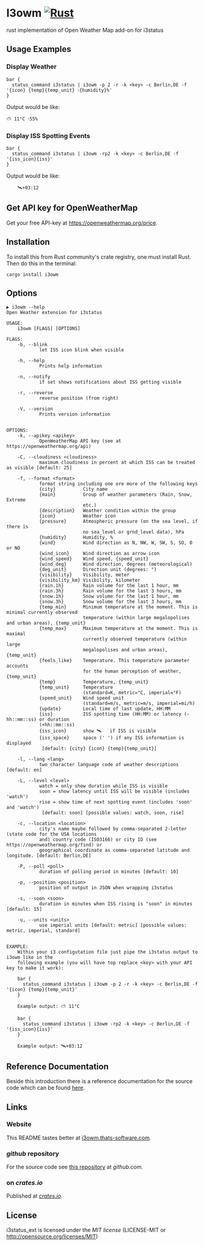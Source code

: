 # I3owm [![Rust](https://github.com/fightling/i3owm/actions/workflows/rust.yml/badge.svg)](https://github.com/fightling/i3owm/actions/workflows/rust.yml)

rust implementation of Open Weather Map add-on for i3status

## Usage Examples

### Display Weather

```
bar {
  status_command i3status | i3owm -p 2 -r -k <key> -c Berlin,DE -f '{icon} {temp}{temp_unit} 💧{humidity}%'
}
```

Output would be like:

```
⛅ 11°C 💧55%
```

### Display ISS Spotting Events

```
bar {
  status_command i3status | i3owm -rp2 -k <key> -c Berlin,DE -f '{iss_icon}{iss}'
}

```

Output would be like:

```
    🛰+03:12
```

## Get API key for OpenWeatherMap

Get your free API-key at https://openweathermap.org/price.

## Installation

To install this from Rust community's crate registry, one must install Rust. Then do this in the terminal:

```
cargo install i3owm
```

## Options

```
▶ i3owm --help
Open Weather extension for i3status

USAGE:
    i3owm [FLAGS] [OPTIONS]

FLAGS:
    -b, --blink
            let ISS icon blink when visible

    -h, --help
            Prints help information

    -n, --notify
            if set shows notifications about ISS getting visible

    -r, --reverse
            reverse position (from right)

    -V, --version
            Prints version information


OPTIONS:
    -k, --apikey <apikey>
            OpenWeatherMap API key (see at https://openweathermap.org/api)

    -C, --cloudiness <cloudiness>
            maximum cloudiness in percent at which ISS can be treated as visible [default: 25]

    -f, --format <format>
            format string including one ore more of the following keys
            {city}          City name
            {main}          Group of weather parameters (Rain, Snow, Extreme
                            etc.)
            {description}   Weather condition within the group
            {icon}          Weather icon
            {pressure}      Atmospheric pressure (on the sea level, if there is
                            no sea_level or grnd_level data), hPa
            {humidity}      Humidity, %
            {wind}          Wind direction as N, NW, W, SW, S, SO, O or NO
            {wind_icon}     Wind direction as arrow icon
            {wind_speed}    Wind speed, {speed_unit}
            {wind_deg}      Wind direction, degrees (meteorological)
            {deg_unit}      Direction unit (degrees: °)
            {visibility}    Visibility, meter
            {visibility_km} Visibility, kilometer
            {rain.1h}       Rain volume for the last 1 hour, mm
            {rain.3h}       Rain volume for the last 3 hours, mm
            {snow.1h}       Snow volume for the last 1 hour, mm
            {snow.3h}       Snow volume for the last 3 hours, mm
            {temp_min}      Minimum temperature at the moment. This is minimal currently observed
                            temperature (within large megalopolises and urban areas), {temp_unit}
            {temp_max}      Maximum temperature at the moment. This is maximal
                            currently observed temperature (within large
                            megalopolises and urban areas), {temp_unit}
            {feels_like}    Temperature. This temperature parameter accounts
                            for the human perception of weather, {temp_unit}
            {temp}          Temperature, {temp_unit}
            {temp_unit}     Temperature
                            (standard=K, metric=°C, imperial=°F)
            {speed_unit}    Wind speed unit
                            (standard=m/s, metric=m/s, imperial=mi/h)
            {update}        Local time of last update, HH:MM
            {iss}           ISS spotting time (HH:MM) or latency (-hh::mm::ss) or duration
            (+hh::mm::ss)
            {iss_icon}      show 🛰   if ISS is visible
            {iss_space}     space (' ') if any ISS information is displayed
             [default: {city} {icon} {temp}{temp_unit}]

    -l, --lang <lang>
            two character language code of weather descriptions [default: en]

    -L, --level <level>
            watch = only show duration while ISS is visible
            soon = show latency until ISS will be visible (includes 'watch')
            rise = show time of next spotting event (includes 'soon' and 'watch')
             [default: soon] [possible values: watch, soon, rise]

    -c, --location <location>
            city's name maybe followed by comma-separated 2-letter (state code for the USA locations
            and) country code (ISO3166) or city ID (see https://openweathermap.org/find) or
            geographical coordinate as comma-separated latitude and longitude. [default: Berlin,DE]

    -P, --poll <poll>
            duration of polling period in minutes [default: 10]

    -p, --position <position>
            position of output in JSON when wrapping i3status

    -s, --soon <soon>
            duration in minutes when ISS rising is "soon" in minutes [default: 15]

    -u, --units <units>
            use imperial units [default: metric] [possible values: metric, imperial, standard]


EXAMPLE:
    Within your i3 configutation file just pipe the i3status output to i3owm like in the
    following example (you will have top replace <key> with your API key to make it work):

    bar {
      status_command i3status | i3owm -p 2 -r -k <key> -c Berlin,DE -f '{icon} {temp}{temp_unit}'
    }

    Example output: ⛅ 11°C

    bar {
      status_command i3status | i3owm -rp2 -k <key> -c Berlin,DE -f '{iss_icon}{iss}'
    }

    Example output: 🛰+03:12
```


## Reference Documentation

Beside this introduction there is a reference documentation for the source code which can be found [here](https://docs.rs/i3owm).

## Links

### Website

This README tastes better at [i3owm.thats-software.com](http://i3owm.thats-software.com).

### *github* repository

For the source code see [this repository](https://github.com/fightling/i3owm) at *github.com*.

### on *crates.io*

Published at [*crates.io*](https://crates.io/crates/i3owm).

## License

i3status_ext is licensed under the *MIT license* (LICENSE-MIT or http://opensource.org/licenses/MIT)
